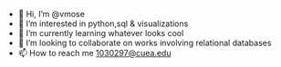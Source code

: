- 👋 Hi, I’m @vmose
- 👀 I’m interested in python,sql & visualizations
- 🌱 I’m currently learning whatever looks cool
- 💞️ I’m looking to collaborate on works involving relational databases
- 📫 How to reach me 1030297@cuea.edu

<!---
vmose/vmose is a ✨ special ✨ repository because its `README.md` (this file) appears on your GitHub profile.
You can click the Preview link to take a look at your changes.
--->
